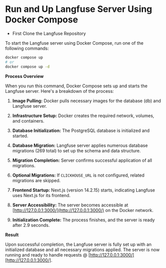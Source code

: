 # Run and Up Langfuse Server Using Docker Compose

- First Clone the Langfuse Repository

To start the Langfuse server using Docker Compose, run one of the following commands:

```bash
docker compose up
# or
docker compose up -d
```

**Process Overview**

When you run this command, Docker Compose sets up and starts the Langfuse server. Here's a breakdown of the process:

1. **Image Pulling:** Docker pulls necessary images for the database (db) and Langfuse server.

2. **Infrastructure Setup:** Docker creates the required network, volumes, and containers.

3. **Database Initialization:** The PostgreSQL database is initialized and started.

4. **Database Migration:** Langfuse server applies numerous database migrations (269 total) to set up the schema and data structure.

5. **Migration Completion:** Server confirms successful application of all migrations.

6. **Optional Migrations:** If `CLICKHOUSE_URL` is not configured, related migrations are skipped.

7. **Frontend Startup:** Next.js (version 14.2.15) starts, indicating Langfuse uses Next.js for its frontend.

8. **Server Accessibility:** The server becomes accessible at [http://127.0.0.1:3000/](http://127.0.0.1:3000/) on the Docker network.

9. **Initialization Complete:** The process finishes, and the server is ready after 2.9 seconds.

**Result**

Upon successful completion, the Langfuse server is fully set up with an initialized database and all necessary migrations applied. The server is now running and ready to handle requests @ [http://127.0.0.1:3000/][http://127.0.0.1:3000/].

